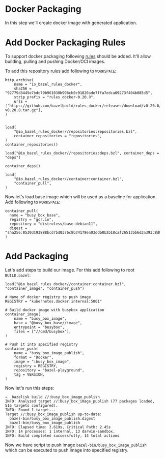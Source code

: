 # Docker Packaging

In this step we'll create docker image with generated application.

# Add Docker Packaging Rules

To support docker packaging following [rules](https://github.com/bazelbuild/rules_docker) should be added. It'll allow
building, pulling and pushing Docker/OCI images.

To add this repository rules add following to `WORKSPACE`:

```
http_archive(
    name = "io_bazel_rules_docker",
    sha256 = "92779d3445e7bdc79b961030b996cb0c91820ade7ffa7edca69273f404b085d5",
    strip_prefix = "rules_docker-0.20.0",
    urls = ["https://github.com/bazelbuild/rules_docker/releases/download/v0.20.0/rules_docker-v0.20.0.tar.gz"],
)


load(
    "@io_bazel_rules_docker//repositories:repositories.bzl",
    container_repositories = "repositories",
)
container_repositories()

load("@io_bazel_rules_docker//repositories:deps.bzl", container_deps = "deps")

container_deps()

load(
    "@io_bazel_rules_docker//container:container.bzl",
    "container_pull",
)

```

Now let's load base image which will be used as a baseline for application. Add following to `WORKSPACE`:

```
container_pull(
  name = "busy_box_base",
  registry = "gcr.io",
  repository = "distroless/base-debian11",
  digest = "sha256:0530d193888bcd7bd0376c8b34178ea03ddb0b2b18caf265135b6d3a393c8d05",
)
```

# Add Packaging

Let's add steps to build our image. For this add following to root `BUILD.bazel`:

```
load("@io_bazel_rules_docker//container:container.bzl", "container_image", "container_push")

# Name of docker registry to push image
REGISTRY = "kubernetes.docker.internal:5001"

# Build docker image with busybox application
container_image(
    name = "busy_box_image",
    base = "@busy_box_base//image",
    entrypoint = "busybox",
    files = ["//cmd/busybox"],
)

# Push it into specified registry
container_push(
    name = "busy_box_image_publish",
    format = "Docker",
    image = ":busy_box_image",
    registry = REGISTRY,
    repository = "bazel-playground",
    tag = VERSION,
)

```

Now let's run this steps:

```
⇒  bazelisk build //:busy_box_image_publish
INFO: Analyzed target //:busy_box_image_publish (77 packages loaded, 516 targets configured).
INFO: Found 1 target...
Target //:busy_box_image_publish up-to-date:
  bazel-bin/busy_box_image_publish.digest
  bazel-bin/busy_box_image_publish
INFO: Elapsed time: 3.619s, Critical Path: 2.45s
INFO: 14 processes: 1 internal, 13 darwin-sandbox.
INFO: Build completed successfully, 14 total actions
```

Now we have script to push image `bazel-bin/busy_box_image_publish` which can be executed to push image into specified
registry.

